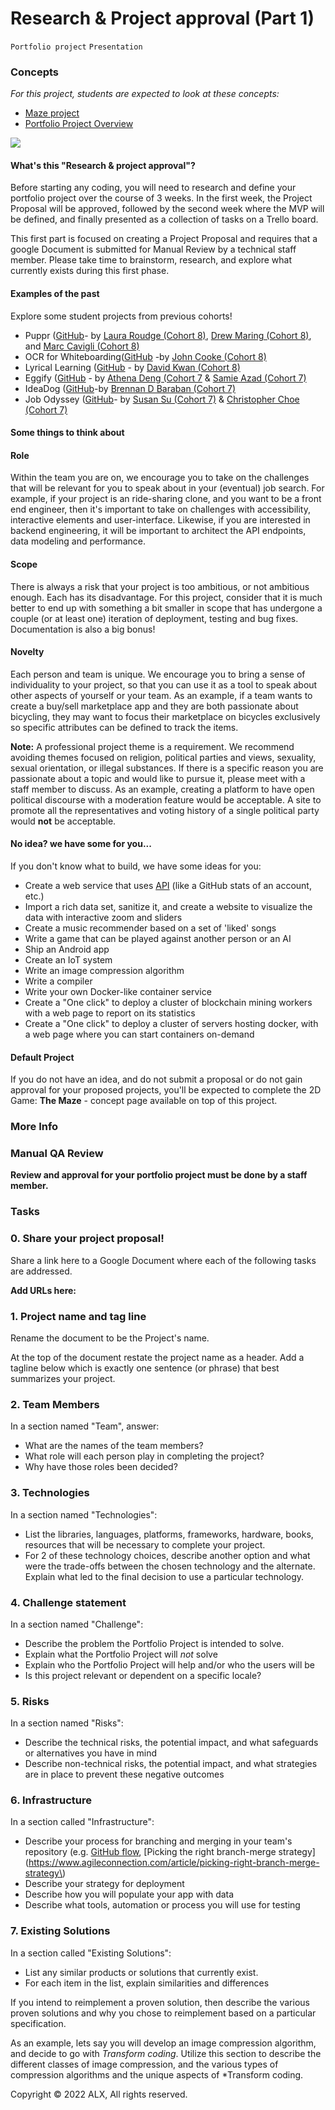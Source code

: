 # Research & Project approval (Part 1)
`Portfolio project`    `Presentation`
### Concepts

*For this project, students are expected to look at these concepts:*

-   [Maze project](https://alx-intranet.hbtn.io/concepts/133)
-   [Portfolio Project Overview](https://alx-intranet.hbtn.io/concepts/137)

![](https://s3.amazonaws.com/alx-intranet.hbtn.io/uploads/medias/2019/9/be601df25eea91eaaf0d.gif?X-Amz-Algorithm=AWS4-HMAC-SHA256&X-Amz-Credential=AKIARDDGGGOUSBVO6H7D%2F20230122%2Fus-east-1%2Fs3%2Faws4_request&X-Amz-Date=20230122T062337Z&X-Amz-Expires=86400&X-Amz-SignedHeaders=host&X-Amz-Signature=46d06737a93baebe1785b1512a6d8e501c4cd775940507089cf5a42a49613afe)

#### What's this "Research & project approval"?


Before starting any coding, you will need to research and define your portfolio project over the course of 3 weeks. In the first week, the Project Proposal will be approved, followed by the second week where the MVP will be defined, and finally presented as a collection of tasks on a Trello board.

This first part is focused on creating a Project Proposal and requires that a google Document is submitted for Manual Review by a technical staff member. Please take time to brainstorm, research, and explore what currently exists during this first phase.

#### Examples of the past

Explore some student projects from previous cohorts!

* Puppr ([GitHub](https://github.com/lroudge/puppr)- by [Laura Roudge (Cohort 8)](https://github.com/lroudge), [Drew Maring (Cohort 8)](https://github.com/dmaring), and [Marc Cavigli (Cohort 8)](https://github.com/MCavigli)
* OCR for Whiteboarding([GitHub](https://github.com/JohnCook17/OCR_for_whiteboarding) -by [John Cooke (Cohort 8)](https://github.com/JohnCook17)
* Lyrical Learning ([GitHub](https://github.com/dwkwan/Lyrics_For_Learning) - by [David Kwan (Cohort 8)](https://github.com/dwkwan/)
* Eggify ([GitHub](https://github.com/ad-egg/eggify) - by [Athena Deng (Cohort 7](https://ad-egg.github.io/) & [Samie Azad (Cohort 7)](https://sazad44.github.io/)
* IdeaDog ([GitHub](https://github.com/bdbaraban/ideadog)-by [Brennan D Baraban (Cohort 7)](https://bdov.dev/)
* Job Odyssey ([GitHub](https://github.com/christopherchoe/jobodyssey_hbtn)- by [Susan Su (Cohort 7)](https://susansu.site/) & [Christopher Choe (Cohort 7)](https://christopherchoe.github.io/)

#### Some things to think about

#### Role

Within the team you are on, we encourage you to take on the challenges that will be relevant for you to speak about in your (eventual) job search. For example, if your project is an ride-sharing clone, and you want to be a front end engineer, then it's important to take on challenges with accessibility, interactive elements and user-interface. Likewise, if you are interested in backend engineering, it will be important to architect the API endpoints, data modeling and performance.

#### Scope

There is always a risk that your project is too ambitious, or not ambitious enough. Each has its disadvantage. For this project, consider that it is much better to end up with something a bit smaller in scope that has undergone a couple (or at least one) iteration of deployment, testing and bug fixes. Documentation is also a big bonus!

#### Novelty

Each person and team is unique. We encourage you to bring a sense of individuality to your project, so that you can use it as a tool to speak about other aspects of yourself or your team. As an example, if a team wants to create a buy/sell marketplace app and they are both passionate about bicycling, they may want to focus their marketplace on bicycles exclusively so specific attributes can be defined to track the items.

**Note:** A professional project theme is a requirement. We recommend avoiding themes focused on religion, political parties and views, sexuality, sexual orientation, or illegal substances. If there is a specific reason you are passionate about a topic and would like to pursue it, please meet with a staff member to discuss. As an example, creating a platform to have open political discourse with a moderation feature would be acceptable. A site to promote all the representatives and voting history of a single political party would **not** be acceptable.

#### No idea? we have some for you...

If you don't know what to build, we have some ideas for you:

-   Create a web service that uses [API](https://github.com/public-apis/public-apis) (like a GitHub stats of an account, etc.)
-   Import a rich data set, sanitize it, and create a website to visualize the data with interactive zoom and sliders
-   Create a music recommender based on a set of 'liked' songs
-   Write a game that can be played against another person or an AI
-   Ship an Android app
-   Create an IoT system
-   Write an image compression algorithm
-   Write a compiler
-   Write your own Docker-like container service
-   Create a "One click" to deploy a cluster of blockchain mining workers with a web page to report on its statistics
-   Create a "One click" to deploy a cluster of servers hosting docker, with a web page where you can start containers on-demand

#### Default Project

If you do not have an idea, and do not submit a proposal or do not gain approval for your proposed projects, you'll be expected to complete the 2D Game: **The Maze** - concept page available on top of this project.

### More Info

### Manual QA Review

**Review and approval for your portfolio project must be done by a staff member.**

### Tasks

### 0\. Share your project proposal!

Share a link here to a Google Document where each of the following tasks are addressed.

**Add URLs here:**


### 1\. Project name and tag line

Rename the document to be the Project's name.

At the top of the document restate the project name as a header. Add a tagline below which is exactly one sentence (or phrase) that best summarizes your project.


### 2\. Team Members

In a section named "Team", answer:

-   What are the names of the team members?
-   What role will each person play in completing the project?
-   Why have those roles been decided?


### 3\. Technologies

In a section named "Technologies":

-   List the libraries, languages, platforms, frameworks, hardware, books, resources that will be necessary to complete your project.
-   For 2 of these technology choices, describe another option and what were the trade-offs between the chosen technology and the alternate. Explain what led to the final decision to use a particular technology.


### 4\. Challenge statement

In a section named "Challenge":

-   Describe the problem the Portfolio Project is intended to solve.
-   Explain what the Portfolio Project will *not* solve
-   Explain who the Portfolio Project will help and/or who the users will be
-   Is this project relevant or dependent on a specific locale?


### 5\. Risks

In a section named "Risks":

-   Describe the technical risks, the potential impact, and what safeguards or alternatives you have in mind
-   Describe non-technical risks, the potential impact, and what strategies are in place to prevent these negative outcomes


### 6\. Infrastructure

In a section called "Infrastructure":

-   Describe your process for branching and merging in your team's repository (e.g. [GitHub flow](https://docs.github.com/en/get-started/quickstart/github-flow), [Picking the right branch-merge strategy](https://www.agileconnection.com/article/picking-right-branch-merge-strategy\)
-   Describe your strategy for deployment
-   Describe how you will populate your app with data
-   Describe what tools, automation or process you will use for testing


### 7\. Existing Solutions

In a section called "Existing Solutions":

* List any similar products or solutions that currently exist.
* For each item in the list, explain similarities and differences

If you intend to reimplement a proven solution, then describe the various proven solutions and why you chose to reimplement based on a particular specification.

As an example, lets say you will develop an image compression algorithm, and decide to go with *Transform coding*. Utilize this section to describe the different classes of image compression, and the various types of compression algorithms and the unique aspects of *Transform coding.

Copyright © 2022 ALX, All rights reserved.
